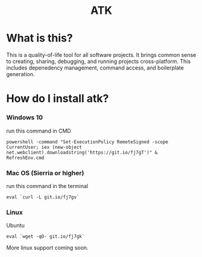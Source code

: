 <p>
    <h1 align="center">ATK</h1>
</p>

# What is this?
This is a quality-of-life tool for all software projects. It brings common sense to creating, sharing, debugging, and running projects cross-platform. This includes depenedency management, command access, and boilerplate generation.

# How do I install atk?

### Windows 10
run this command in CMD
```
powershell -command "Set-ExecutionPolicy RemoteSigned -scope CurrentUser; iex (new-object net.webclient).downloadstring('https://git.io/fj7gT')" & RefreshEnv.cmd
```

### Mac OS (Sierria or higher)
run this command in the terminal
```
eval `curl -L git.io/fj7gv`
```

### Linux
Ubuntu
```
eval `wget -qO- git.io/fj7gk`
```
More linux support coming soon.
